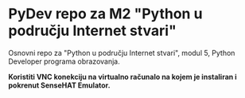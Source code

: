 # PyDev repo za M2 "Python u području Internet stvari"

Osnovni repo za "Python u području Internet stvari", modul 5, Python Developer programa obrazovanja.

**Koristiti VNC konekciju na virtualno računalo na kojem je instaliran i pokrenut SenseHAT Emulator.**
